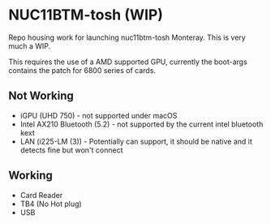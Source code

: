 # NUC11BTM-tosh (WIP)

Repo housing work for launching nuc11btm-tosh Monteray. This is very much a WIP.

This requires the use of a AMD supported GPU, currently the boot-args contains the patch for 6800 series of cards.

## Not Working
 - iGPU (UHD 750) - not supported under macOS
 - Intel AX210 Bluetooth (5.2) - not supported by the current intel bluetooth kext
 - LAN (i225-LM (3)) - Potentially can support, it should be native and it detects fine but won't connect

## Working
 - Card Reader
 - TB4 (No Hot plug)
 - USB